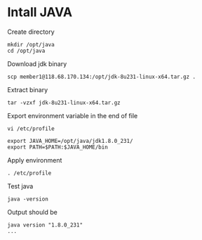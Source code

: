 
# Intall JAVA

Create directory

```
mkdir /opt/java
cd /opt/java
```

Download jdk binary

```
scp member1@118.68.170.134:/opt/jdk-8u231-linux-x64.tar.gz .
```

Extract binary 

```
tar -vzxf jdk-8u231-linux-x64.tar.gz
```

Export environment variable in the end of file

```
vi /etc/profile

export JAVA_HOME=/opt/java/jdk1.8.0_231/
export PATH=$PATH:$JAVA_HOME/bin
```

Apply environment

```
. /etc/profile
```

Test java
```
java -version
```

Output should be

```
java version "1.8.0_231"
...
```

